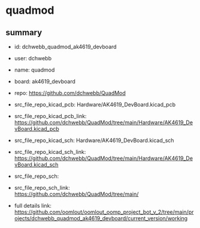 # quadmod
 
## summary 
* id: dchwebb_quadmod_ak4619_devboard
* user: dchwebb
* name: quadmod
* board: ak4619_devboard
* repo: https://github.com/dchwebb/QuadMod
* src_file_repo_kicad_pcb: Hardware/AK4619_DevBoard.kicad_pcb
* src_file_repo_kicad_pcb_link: https://github.com/dchwebb/QuadMod/tree/main/Hardware/AK4619_DevBoard.kicad_pcb
* src_file_repo_kicad_sch: Hardware/AK4619_DevBoard.kicad_sch
* src_file_repo_kicad_sch_link: https://github.com/dchwebb/QuadMod/tree/main/Hardware/AK4619_DevBoard.kicad_sch

* src_file_repo_sch: 
* src_file_repo_sch_link: https://github.com/dchwebb/QuadMod/tree/main/
* full details link: https://github.com/oomlout/oomlout_oomp_project_bot_v_2/tree/main/projects/dchwebb_quadmod_ak4619_devboard/current_version/working  







